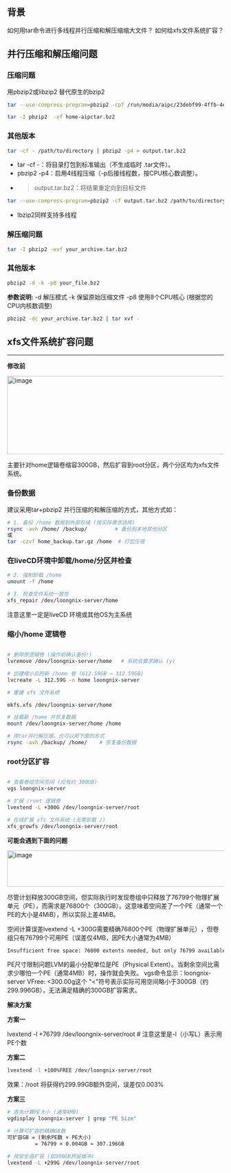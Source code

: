 
## 背景

如何用tar命令进行多线程并行压缩和解压缩缩大文件？
如何给xfs文件系统扩容？



## 并行压缩和解压缩问题

### 压缩问题
用pbzip2或libzip2 替代原生的bzip2


```bash
tar --use-compress-program=pbzip2 -cpf /run/media/aipc/23debf99-4ffb-4ed4-874b-03935c9f784d/home-aipctar.bz2 --exclude=.cache --exclude=*.tmp aipc/

tar -I pbzip2  -xf home-aipctar.bz2
```

### 其他版本

```bash
tar -cf - /path/to/directory | pbzip2 -p4 > output.tar.bz2
```

-  tar -cf -：将目录打包到标准输出（不生成临时 .tar文件）。
-  pbzip2 -p4：启用4线程压缩（-p后接线程数，按CPU核心数调整）。
-  > output.tar.bz2：将结果重定向到目标文件


```bash
tar --use-compress-program=pbzip2 -cf output.tar.bz2 /path/to/directory
```
- lbzip2同样支持多线程



### 解压缩问题

```bash
tar -I pbzip2 -xvf your_archive.tar.bz2
```

### 其他版本

```bash
pbzip2 -d -k -p8 your_file.bz2  
```

**参数说明:**
   -d    解压模式
   -k    保留原始压缩文件
   -p8   使用8个CPU核心 (根据您的CPU内核数调整)


```bash
pbzip2 -dc your_archive.tar.bz2 | tar xvf -
```

## xfs文件系统扩容问题
---


**修改前**

<img width="1223" height="182" alt="image" src="https://github.com/user-attachments/assets/a7be1b56-b62d-4335-92e2-5fca9914bb54" />

主要针对home逻辑卷缩容300GB，然后扩容到root分区，两个分区均为xfs文件系统。

### 备份数据

建议采用tar+pbzip2 并行压缩的和解压缩的方式，其他方式如：

```bash
# 1. 备份 /home 数据到外部存储 (按实际需求选择)
rsync -avh /home/ /backup/         # 备份到本地其他分区
或
tar -czvf home_backup.tar.gz /home  # 打包压缩
```

### 在liveCD环境中卸载/home/分区并检查

```bash
# 2. 强制卸载 /home
umount -f /home

# 3. 检查文件系统一致性
xfs_repair /dev/loongnix-server/home
```
注意这里一定是liveCD 环境或其他OS为主系统

### 缩小/home 逻辑卷

```bash

# 删除原逻辑卷 (操作前确认备份!)
lvremove /dev/loongnix-server/home   # 系统会要求确认 (y)

# 创建缩小后的新 /home 卷 (612.59GB → 312.59GB)
lvcreate -L 312.59G -n home loongnix-server

# 重建 xfs 文件系统

mkfs.xfs /dev/loongnix-server/home

# 挂载新 /home 并恢复数据
mount /dev/loongnix-server/home /home

# 用tar并行解压缩，也可以用下面的方式
rsync -avh /backup/ /home/    # 恢复备份数据

```


### root分区扩容

```bash

# 查看卷组空闲空间 (应有约 300GB)
vgs loongnix-server

# 扩展 /root 逻辑卷
lvextend -L +300G /dev/loongnix-server/root

# 在线扩展 xfs 文件系统 (无需卸载 /)
xfs_growfs /dev/loongnix-server/root
```

**可能会遇到下面的问题**

<img width="1063" height="84" alt="image" src="https://github.com/user-attachments/assets/fee0167b-6d6c-46dc-a969-d63e0a85720d" />

尽管计划释放300GB空间，但实际执行时发现卷组中只释放了76799个物理扩展单元（PE），而需求是76800个（300GB）。这意味着空间差了一个PE（通常一个PE的大小是4MiB），所以实际上差4MiB。


​​空间计算误差​​lvextend -L +300G需要​​精确76800个PE（物理扩展单元）​​，但卷组只有​​76799个可用PE​​（误差仅4MB，因PE大小通常为4MB）
```bash
Insufficient free space: 76800 extents needed, but only 76799 available
```
​​PE尺寸限制问题​​LVM的最小分配单位是PE（Physical Extent）。当剩余空间比需求少​​哪怕一个PE​​（通常4MB）时，操作就会失败。
​​
vgs命令显示：loongnix-server VFree: <300.00g这个 ​​"<"符号​​ 表示实际可用空间略小于300GB（约299.996GB），无法满足精确的300GB扩容需求。

**解决方案**

**方案一**

lvextend -l +76799 /dev/loongnix-server/root # 注意这里是-l（小写L）表示用PE个数


**方案二**

```bash
lvextend -l +100%FREE /dev/loongnix-server/root
```
效果：/root 将获得约299.99GB额外空间，误差仅0.003%


**方案三**

```bash
# 首先计算PE大小 (通常4MB)
vgdisplay loongnix-server | grep "PE Size"

# 计算可扩容的精确GB数
可扩容GB = (剩余PE数 × PE大小) 
         = 76799 × 0.004GB ≈ 307.196GB

# 按安全值扩容 (如300GB预留缓冲)
lvextend -L +299G /dev/loongnix-server/root
```

